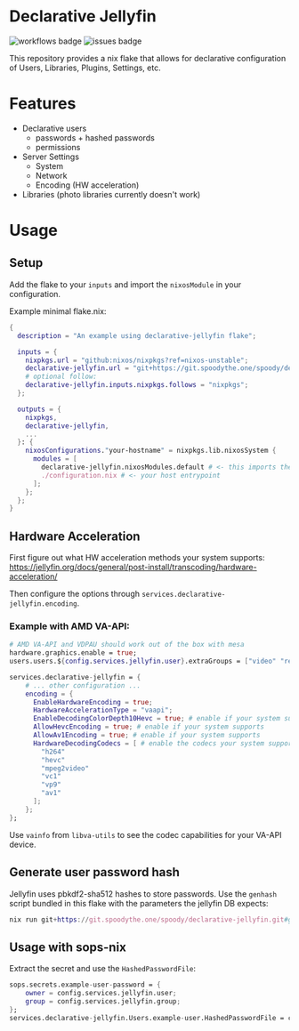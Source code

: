 # Declarative Jellyfin
![workflows badge](https://git.spoodythe.one/spoody/declarative-jellyfin/badges/workflows/run-tests.yml/badge.svg)
![issues badge](https://git.spoodythe.one/spoody/declarative-jellyfin/badges/issues.svg)

This repository provides a nix flake that allows for declarative configuration of
Users, Libraries, Plugins, Settings, etc.

# Features
* Declarative users
    * passwords + hashed passwords
    * permissions
* Server Settings
    * System
    * Network
    * Encoding (HW acceleration)
* Libraries (photo libraries currently doesn't work)
<!-- * Backup (in case we corrupt the db >=<) -->

# Usage
## Setup
Add the flake to your `inputs` and import the `nixosModule` in your configuration.

Example minimal flake.nix:
```nix
{
  description = "An example using declarative-jellyfin flake";

  inputs = {
    nixpkgs.url = "github:nixos/nixpkgs?ref=nixos-unstable";
    declarative-jellyfin.url = "git+https://git.spoodythe.one/spoody/declarative-jellyfin.git";
    # optional follow:
    declarative-jellyfin.inputs.nixpkgs.follows = "nixpkgs";
  };

  outputs = {
    nixpkgs,
    declarative-jellyfin,
    ...
  }: {
    nixosConfigurations."your-hostname" = nixpkgs.lib.nixosSystem {
      modules = [
        declarative-jellyfin.nixosModules.default # <- this imports the NixOS module that provides the options
        ./configuration.nix # <- your host entrypoint
      ];
    };
  };
}
```
## Hardware Acceleration
First figure out what HW acceleration methods your system supports: https://jellyfin.org/docs/general/post-install/transcoding/hardware-acceleration/

Then configure the options through `services.declarative-jellyfin.encoding`.

### Example with AMD VA-API:
```nix
# AMD VA-API and VDPAU should work out of the box with mesa
hardware.graphics.enable = true;
users.users.${config.services.jellyfin.user}.extraGroups = ["video" "render"];

services.declarative-jellyfin = {
    # ... other configuration ...
    encoding = {
      EnableHardwareEncoding = true;
      HardwareAccelerationType = "vaapi";
      EnableDecodingColorDepth10Hevc = true; # enable if your system supports
      AllowHevcEncoding = true; # enable if your system supports
      AllowAv1Encoding = true; # enable if your system supports
      HardwareDecodingCodecs = [ # enable the codecs your system supports
        "h264"
        "hevc"
        "mpeg2video"
        "vc1"
        "vp9"
        "av1"
      ];
    };
};
```
Use `vainfo` from `libva-utils` to see the codec capabilities for your VA-API device.

## Generate user password hash
Jellyfin uses pbkdf2-sha512 hashes to store passwords.
Use the `genhash` script bundled in this flake with the parameters the jellyfin DB expects:
```nix
nix run git+https://git.spoodythe.one/spoody/declarative-jellyfin.git#genhash -- -i 210000 -l 128 -u -k "your super secret password"
```

## Usage with sops-nix
Extract the secret and use the `HashedPasswordFile`:
```nix
sops.secrets.example-user-password = {
    owner = config.services.jellyfin.user;
    group = config.services.jellyfin.group;
};
services.declarative-jellyfin.Users.example-user.HashedPasswordFile = config.sops.secrets.example-user-password.path;
```
